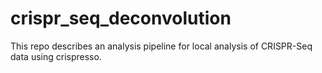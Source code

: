 # crispr_seq_deconvolution
This repo describes an analysis pipeline for local analysis of CRISPR-Seq data using crispresso.
